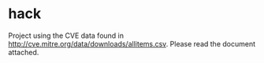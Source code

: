 # hack
Project using the CVE data found in http://cve.mitre.org/data/downloads/allitems.csv. Please read the document attached.
